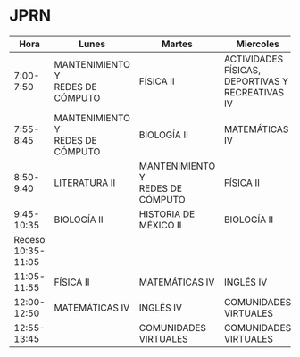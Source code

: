 # JPRN 
<table class="tg">
<thead>
  <tr>
    <th class="tg-0pky">Hora</th>
    <th class="tg-0pky">Lunes</th>
    <th class="tg-0pky">Martes</th>
    <th class="tg-0pky">Miercoles</th>
    <th class="tg-0pky">Jueves</th>
    <th class="tg-0pky">Viernes</th>
  </tr>
</thead>
<tbody>
  <tr>
    <td class="tg-0pky">7:00-7:50</td>
    <td class="tg-0pky">MANTENIMIENTO Y <br>REDES DE CÓMPUTO</td>
    <td class="tg-0pky">FÍSICA II</td>
    <td class="tg-0pky">ACTIVIDADES FÍSICAS, <br>DEPORTIVAS Y <br>RECREATIVAS IV</td>
    <td class="tg-0pky">ACTIVIDADES ARTÍSTICAS <br>Y CULTURALES IV</td>
    <td class="tg-0pky">BIOLOGÍA II</td>
  </tr>
  <tr>
    <td class="tg-0pky">7:55-8:45</td>
    <td class="tg-0pky">MANTENIMIENTO Y <br>REDES DE CÓMPUTO</td>
    <td class="tg-0pky">BIOLOGÍA II</td>
    <td class="tg-0pky">MATEMÁTICAS IV</td>
    <td class="tg-0pky">LITERATURA II</td>
    <td class="tg-0pky">FÍSICA II</td>
  </tr>
  <tr>
    <td class="tg-0pky">8:50-9:40</td>
    <td class="tg-0pky">LITERATURA II</td>
    <td class="tg-0pky">MANTENIMIENTO Y <br>REDES DE CÓMPUTO</td>
    <td class="tg-0pky">FÍSICA II</td>
    <td class="tg-0pky">MANTENIMIENTO Y <br>REDES DE CÓMPUTO</td>
    <td class="tg-0pky">MATEMÁTICAS IV</td>
  </tr>
  <tr>
    <td class="tg-0pky">9:45-10:35</td>
    <td class="tg-0pky">BIOLOGÍA II</td>
    <td class="tg-0pky">HISTORIA DE MÉXICO II</td>
    <td class="tg-0pky">BIOLOGÍA II</td>
    <td class="tg-0pky">HISTORIA DE MÉXICO II</td>
    <td class="tg-0pky">LITERATURA II</td>
  </tr>
  <tr>
    <td class="tg-0pky">Receso<br>10:35-11:05</td>
    <td class="tg-0pky"></td>
    <td class="tg-0pky"></td>
    <td class="tg-0pky"></td>
    <td class="tg-0pky"></td>
    <td class="tg-0pky"></td>
  </tr>
  <tr>
    <td class="tg-0pky">11:05-11:55</td>
    <td class="tg-0pky">FÍSICA II</td>
    <td class="tg-0pky">MATEMÁTICAS IV</td>
    <td class="tg-0pky">INGLÉS IV</td>
    <td class="tg-0pky">INGLÉS IV</td>
    <td class="tg-0pky">HISTORIA DE MÉXICO II</td>
  </tr>
  <tr>
    <td class="tg-0pky">12:00-12:50</td>
    <td class="tg-0pky">MATEMÁTICAS IV</td>
    <td class="tg-0pky">INGLÉS IV</td>
    <td class="tg-0pky">COMUNIDADES VIRTUALES</td>
    <td class="tg-0pky">FÍSICA II</td>
    <td class="tg-0pky"></td>
  </tr>
  <tr>
    <td class="tg-0pky">12:55-13:45</td>
    <td class="tg-0pky"></td>
    <td class="tg-0pky">COMUNIDADES VIRTUALES</td>
    <td class="tg-0pky">COMUNIDADES VIRTUALES</td>
    <td class="tg-0pky">MATEMÁTICAS IV</td>
    <td class="tg-0pky"></td>
  </tr>
</tbody>
</table>
